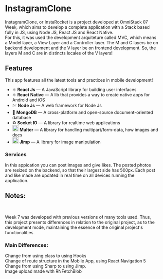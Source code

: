 # InstagramClone

InstagramClone, or InstaRocket is a project developed at OmniStack 07 Week, which aims to develop a complete application with a Stack based fully in JS, using Node JS, React JS and React Native.
<br/>
For this, it was used the development arquiteture called MVC, which means a Model layer, a View Layer and a Controller layer. The M and C layers be on backend development and the V layer be on frontend development. So, the layers M and C are in distincts locales of the V layers!


## Features

This app features all the latest tools and practices in mobile development!

- ⚛️ **React Js** — A JavaScript library for building user interfaces
- ⚛️ **React Native** — A lib that provides a way to create native apps for Android and iOS
- 💹 **Node Js** — A web framework for Node Js
- 📄 **MongoDB** — A cross-platform and open-source document-oriented database
- ♻️ **Socket IO** — A library for realtime web applications 
- <img src="https://cdn2.iconfinder.com/data/icons/nodejs-1/512/nodejs-512.png" width="20" height="20"/> **Multer** — A library for handling multipart/form-data, how images and docs
- <img src="https://cdn2.iconfinder.com/data/icons/nodejs-1/512/nodejs-512.png" width="20" height="20"/> **Jimp** — A library for image manipulation


### Services
In this appication you can post images and give likes. The posted photos are resized on the backend, so that their largest side has 500px. Each post and like made are updated in real time on all devices running the application.


## Notes: 
<br />

Week 7 was developed with previous versions of many tools used. Thus, this project presents differences in relation to the original project, as to the development mode, maintaining the essence of the original project's functionalities.
<br/>

### Main Differences:
Change from using class to using Hooks <br />
Change of route structure in the Mobile App, using React Navigation 5<br />
Change from using Sharp to using Jimp.<br />
Image upload made with RNFetchBlob 

